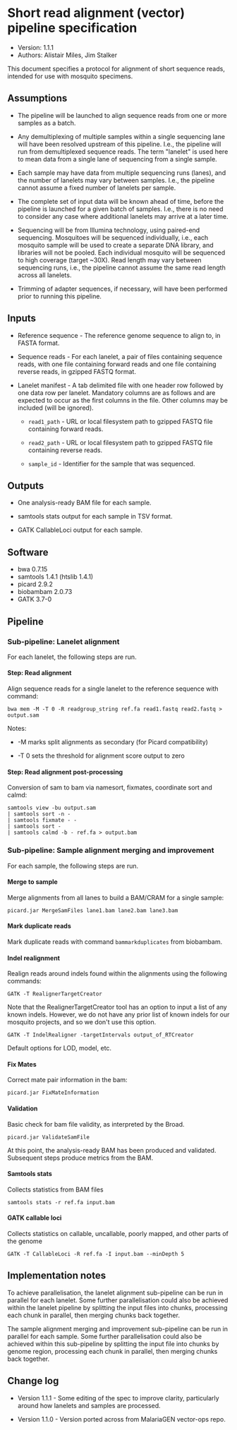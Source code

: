 # Short read alignment (vector) pipeline specification

* Version: 1.1.1
* Authors: Alistair Miles, Jim Stalker

This document specifies a protocol for alignment of short sequence
reads, intended for use with mosquito specimens.


## Assumptions

* The pipeline will be launched to align sequence reads from one or
  more samples as a batch.

* Any demultiplexing of multiple samples within a single sequencing
  lane will have been resolved upstream of this pipeline. I.e., the
  pipeline will run from demultiplexed sequence reads. The term
  "lanelet" is used here to mean data from a single lane of sequencing
  from a single sample.

* Each sample may have data from multiple sequencing runs (lanes), and
  the number of lanelets may vary between samples. I.e., the pipeline
  cannot assume a fixed number of lanelets per sample.

* The complete set of input data will be known ahead of time, before
  the pipeline is launched for a given batch of samples. I.e., there
  is no need to consider any case where additional lanelets may arrive
  at a later time.

* Sequencing will be from Illumina technology, using paired-end
  sequencing. Mosquitoes will be sequenced individually, i.e., each
  mosquito sample will be used to create a separate DNA library, and
  libraries will not be pooled. Each individual mosquito will be
  sequenced to high coverage (target ~30X). Read length may vary
  between sequencing runs, i.e., the pipeline cannot assume the same
  read length across all lanelets.

* Trimming of adapter sequences, if necessary, will have been
  performed prior to running this pipeline.


## Inputs

* Reference sequence - The reference genome sequence to align to, in
  FASTA format.

* Sequence reads - For each lanelet, a pair of files containing
  sequence reads, with one file containing forward reads and one file
  containing reverse reads, in gzipped FASTQ format.

* Lanelet manifest - A tab delimited file with one header row followed
  by one data row per lanelet. Mandatory columns are as follows and
  are expected to occur as the first columns in the file. Other
  columns may be included (will be ignored).

    * `read1_path` - URL or local filesystem path to gzipped FASTQ
      file containing forward reads.

    * `read2_path` - URL or local filesystem path to gzipped FASTQ
      file containing reverse reads.

    * `sample_id` - Identifier for the sample that was sequenced.


## Outputs

* One analysis-ready BAM file for each sample.

* samtools stats output for each sample in TSV format.

* GATK CallableLoci output for each sample.


## Software

* bwa 0.7.15
* samtools 1.4.1 (htslib 1.4.1)
* picard 2.9.2
* biobambam 2.0.73
* GATK 3.7-0


## Pipeline


### Sub-pipeline: Lanelet alignment

For each lanelet, the following steps are run.


#### Step: Read alignment

Align sequence reads for a single lanelet to the reference sequence with command:

```
bwa mem -M -T 0 -R readgroup_string ref.fa read1.fastq read2.fastq > output.sam
```

Notes:

* -M marks split alignments as secondary (for Picard compatibility)

* -T 0 sets the threshold for alignment score output to zero


#### Step: Read alignment post-processing

Conversion of sam to bam via namesort, fixmates, coordinate sort and
calmd:

```
samtools view -bu output.sam 
| samtools sort -n -
| samtools fixmate - - 
| samtools sort - 
| samtools calmd -b - ref.fa > output.bam
```


### Sub-pipeline: Sample alignment merging and improvement

For each sample, the following steps are run.


#### Merge to sample

Merge alignments from all lanes to build a BAM/CRAM for a single sample:

```
picard.jar MergeSamFiles lane1.bam lane2.bam lane3.bam 
```


#### Mark duplicate reads

Mark duplicate reads with command `bammarkduplicates` from biobambam.


#### Indel realignment

Realign reads around indels found within the alignments using the following commands:

```
GATK -T RealignerTargetCreator
```

Note that the RealignerTargetCreator tool has an option to input a
list of any known indels. However, we do not have any prior list of
known indels for our mosquito projects, and so we don't use this
option.

```
GATK -T IndelRealigner -targetIntervals output_of_RTCreator
```

Default options for LOD, model, etc.


#### Fix Mates

Correct mate pair information in the bam:

```
picard.jar FixMateInformation
```


#### Validation

Basic check for bam file validity, as interpreted by the Broad.

```
picard.jar ValidateSamFile
```

At this point, the analysis-ready BAM has been produced and validated.
Subsequent steps produce metrics from the BAM.


#### Samtools stats

Collects statistics from BAM files

```
samtools stats -r ref.fa input.bam
```


#### GATK callable loci

Collects statistics on callable, uncallable, poorly mapped, and other parts of the genome

```
GATK -T CallableLoci -R ref.fa -I input.bam --minDepth 5 
```


## Implementation notes

To achieve parallelisation, the lanelet alignment sub-pipeline can be run
in parallel for each lanelet. Some further parallelisation could also
be achieved within the lanelet pipeline by splitting the input files
into chunks, processing each chunk in parallel, then merging chunks
back together.

The sample alignment merging and improvement sub-pipeline can be run
in parallel for each sample. Some further parallelisation could also
be achieved within this sub-pipeline by splitting the input file into
chunks by genome region, processing each chunk in parallel, then
merging chunks back together.


## Change log

* Version 1.1.1 - Some editing of the spec to improve clarity,
  particularly around how lanelets and samples are processed.

* Version 1.1.0 - Version ported across from MalariaGEN vector-ops
  repo.
